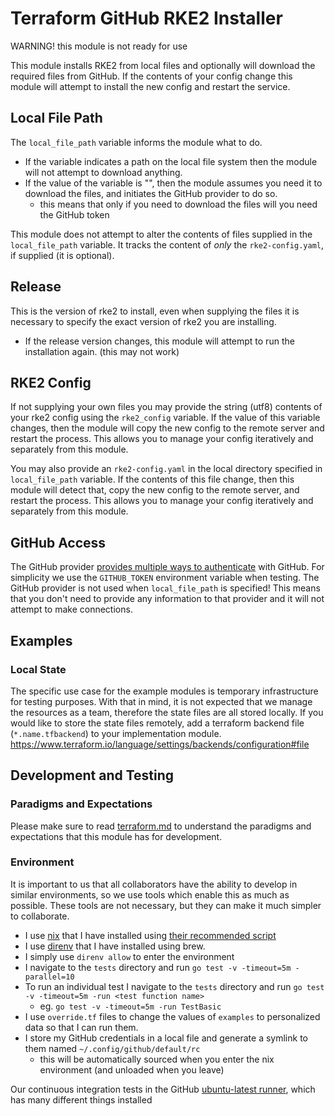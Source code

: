 # Terraform GitHub RKE2 Installer

WARNING! this module is not ready for use

This module installs RKE2 from local files and optionally will download the required files from GitHub.
If the contents of your config change this module will attempt to install the new config and restart the service.

## Local File Path

The `local_file_path` variable informs the module what to do.

- If the variable indicates a path on the local file system then the module will not attempt to download anything.
- If the value of the variable is "", then the module assumes you need it to download the files, and initiates the GitHub provider to do so.
  - this means that only if you need to download the files will you need the GitHub token

This module does not attempt to alter the contents of files supplied in the `local_file_path` variable.
It tracks the content of *only* the `rke2-config.yaml`, if supplied (it is optional).

## Release

This is the version of rke2 to install, even when supplying the files it is necessary to specify the exact version of rke2 you are installing.

- If the release version changes, this module will attempt to run the installation again. (this may not work)

## RKE2 Config

If not supplying your own files you may provide the string (utf8) contents of your rke2 config using the `rke2_config` variable.
If the value of this variable changes, then the module will copy the new config to the remote server and restart the process.
This allows you to manage your config iteratively and separately from this module.

You may also provide an `rke2-config.yaml` in the local directory specified in `local_file_path` variable.
If the contents of this file change, then this module will detect that, copy the new config to the remote server, and restart the process.
This allows you to manage your config iteratively and separately from this module.

## GitHub Access

The GitHub provider [provides multiple ways to authenticate](https://registry.terraform.io/providers/integrations/github/latest/docs#authentication) with GitHub.
For simplicity we use the `GITHUB_TOKEN` environment variable when testing.
The GitHub provider is not used when `local_file_path` is specified!
This means that you don't need to provide any information to that provider and it will not attempt to make connections.

## Examples

### Local State

The specific use case for the example modules is temporary infrastructure for testing purposes.
With that in mind, it is not expected that we manage the resources as a team, therefore the state files are all stored locally.
If you would like to store the state files remotely, add a terraform backend file (`*.name.tfbackend`) to your implementation module.
https://www.terraform.io/language/settings/backends/configuration#file

## Development and Testing

### Paradigms and Expectations

Please make sure to read [terraform.md](./terraform.md) to understand the paradigms and expectations that this module has for development.

### Environment

It is important to us that all collaborators have the ability to develop in similar environments, so we use tools which enable this as much as possible.
These tools are not necessary, but they can make it much simpler to collaborate.

* I use [nix](https://nixos.org/) that I have installed using [their recommended script](https://nixos.org/download.html#nix-install-macos)
* I use [direnv](https://direnv.net/) that I have installed using brew.
* I simply use `direnv allow` to enter the environment
* I navigate to the `tests` directory and run `go test -v -timeout=5m -parallel=10`
* To run an individual test I navigate to the `tests` directory and run `go test -v -timeout=5m -run <test function name>`
  * eg. `go test -v -timeout=5m -run TestBasic`
* I use `override.tf` files to change the values of `examples` to personalized data so that I can run them.
* I store my GitHub credentials in a local file and generate a symlink to them named `~/.config/github/default/rc`
  * this will be automatically sourced when you enter the nix environment (and unloaded when you leave)

Our continuous integration tests in the GitHub [ubuntu-latest runner](https://github.com/actions/runner-images/blob/main/images/linux/Ubuntu2204-Readme.md), which has many different things installed
